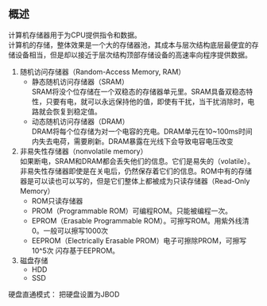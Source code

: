 ## 概述
计算机存储器用于为CPU提供指令和数据。  
计算机的存储，整体效果是一个大的存储器池，其成本与层次结构底层最便宜的存储设备相当，但是却以接近于层次结构顶部存储设备的高速率向程序提供数据。  

1. 随机访问存储器（Random-Access Memory, RAM）
    + 静态随机访问存储器（SRAM）  
SRAM将没个位存储在一个双稳态的存储器单元里。SRAM具备双稳态特性，只要有电，就可以永远保持他的值，即使有干扰，当干扰消除时，电路就会恢复到稳定值。
    + 动态随机访问存储器（DRAM）  
DRAM将每个位存储为对一个电容的充电。DRAM单元在10~100ms时间内失去电荷，需要刷新。DRAM暴露在光线下会导致电容电压改变
2. 非易失性存储器（nonvolatile memory）  
如果断电，SRAM和DRAM都会丢失他们的信息。它们是易失的（volatile）。非易失性存储器即使是在关电后，仍然保存着它们的信息。ROM中有的存储器是可以读也可以写的，但是它们整体上都被成为只读存储器（Read-Only Memory）
    + ROM只读存储器
    + PROM（Programmable ROM）可编程ROM。只能被编程一次。
    + EPROM（Erasable Programmable ROM）。可擦写ROM。用紫外线清0。一般可以擦写1000次
    + EEPROM（Electrically Erasable PROM）电子可擦除PROM，可擦写10^5次
闪存基于EEPROM。
3. 磁盘存储
    + HDD
    + SSD
    
    
硬盘直通模式： 把硬盘设置为JBOD